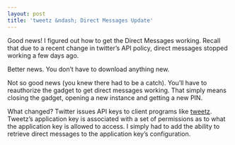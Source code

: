 ```yaml
---
layout: post
title: 'tweetz &ndash; Direct Messages Update'
---
```

Good news! I figured out how to get the Direct Messages working. Recall that due to a recent change in twitter’s API policy, direct messages stopped working a few days ago.

Better news. You don’t have to download anything new.

Not so good news (you knew there had to be a catch). You’ll have to reauthorize the gadget to get direct messages working. That simply means closing the gadget, opening a new instance and getting a new PIN.

What changed? Twitter issues API keys to client programs like [tweetz](/tweetz). Tweetz’s application key is associated with a set of permissions as to what the application key is allowed to access. I simply had to add the ability to retrieve direct messages to the application key’s configuration. 
